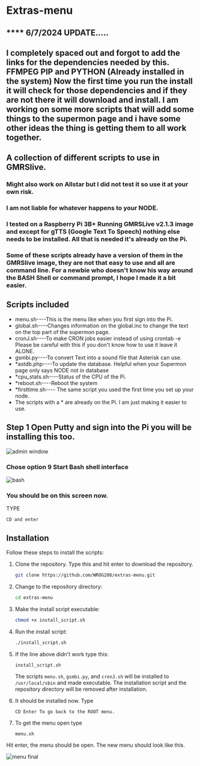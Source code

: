 # Extras-menu
## **** 6/7/2024 UPDATE.....
## I completely spaced out and forgot to add the links for the dependencies needed by this. FFMPEG  PIP  and PYTHON (Already installed in the system) Now the first time you run the install it will check for those dependencies and if they are not there it will download and install. I am working on some more scripts that will add some things to the supermon page and i have some other ideas the thing is getting them to all work together.

## A collection of different scripts to use in GMRSlive.
### Might also work on Allstar but I did not test it so use it at your own risk.
### I am not liable for whatever happens to your NODE. 
### I tested on a Raspberry Pi 3B+ Running GMRSLive v2.1.3 image and except for gTTS (Google Text To Speech) nothing else needs to be installed. All that is needed it's already on the Pi.


### Some of these scripts already have a version of them in the GMRSlive image, they are not that easy to use and all are command line. For a newbie who doesn't know his way around the BASH Shell or command prompt, I hope I made it a bit easier.

## Scripts included
- menu.sh----This is the menu like when you first sign into the Pi.
- global.sh----Changes information on the global.inc to change the text on the top part of the supermon page.
- cronJ.sh----To make CRON jobs easier instead of using crontab -e Please be careful with this if you don't know how to use it leave it ALONE.
- gsmbi.py----To convert Text into a sound file that Asterisk can use.
- *astdb.php----To update the database. Helpful when your Supermon page only says NODE not in database
- *cpu_stats.sh----Status of the CPU of the Pi.
- *reboot.sh----Reboot the system
- *firsttime.sh---- The same script you used the first time you set up your node.
- The scripts with a * are already on the Pi. I am just making it easier to use.


## Step 1 Open Putty and sign into the Pi you will be installing this too.

![admin window](https://github.com/WROG208/extras-menu/assets/147953407/eac9e73a-42f5-409b-aebc-94d89a85f245)
### Chose option 9 Start Bash shell interface

![bash](https://github.com/WROG208/extras-menu/assets/147953407/3baee1ad-ff75-45a9-8d56-4eb24e7e3c9a)
### You should be on this screen now. 
TYPE
```
CD and enter
```

## Installation

Follow these steps to install the scripts:

1. Clone the repository. Type this and hit enter to download the repository.
    ```sh
    git clone https://github.com/WROG208/extras-menu.git
    ```

2. Change to the repository directory:
    ```sh
    cd extras-menu
    ```

3. Make the install script executable:
    ```sh
    chmod +x install_script.sh
    ```

4. Run the install script:
    ```sh
    ./install_script.sh
    ```

5. If the line above didn't work type this:
    ```
    install_script.sh
    ```
    
    The scripts `menu.sh`, `gsmbi.py`, and `cronJ.sh` will be installed to `/usr/local/sbin` and made executable. The installation script and the repository directory will be removed after installation.


6. It should be installed now. Type
    ```
    CD Enter To go back to the ROOT menu.
    ```

7. To get the menu open type
    ```
    menu.sh
    ```
Hit enter, the menu should be open.
The new menu should look like this.

![menu final](https://github.com/WROG208/extras-menu/assets/147953407/2ead93ff-5020-4fd9-b740-8c2980108f5f)
